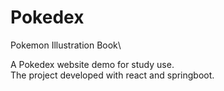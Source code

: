 # Pokedex
Pokemon Illustration Book\

A Pokedex website demo for study use.\
The project developed with react and springboot.
